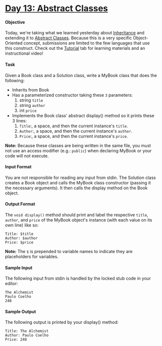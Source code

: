 # [Day 13: Abstract Classes](https://www.hackerrank.com/challenges/30-abstract-classes/problem)

#### Objective 
Today, we're taking what we learned yesterday about [Inheritance](https://docs.oracle.com/javase/tutorial/java/IandI/subclasses.html) and extending it to [Abstract Classes](https://docs.oracle.com/javase/tutorial/java/IandI/abstract.html). Because this is a very specific Object-Oriented concept, submissions are limited to the few languages that use this construct. Check out the [Tutorial](https://www.hackerrank.com/challenges/30-abstract-classes/tutorial) tab for learning materials and an instructional video!

#### Task 
Given a Book class and a Solution class, write a MyBook class that does the following:

- Inherits from Book
- Has a parameterized constructor taking these `3` parameters:
    1. string `title`
    2. string `author`
    3. int `price`
- Implements the Book class' abstract display() method so it prints these 3 lines:
    1. `Title`:, a space, and then the current instance's `title`.
    2. `Author`:, a space, and then the current instance's `author`.
    3. `Price`:, a space, and then the current instance's `price`.

**Note:** Because these classes are being written in the same file, you must not use an access modifier (e.g.: `public`) when declaring MyBook or your code will not execute.

#### Input Format
You are not responsible for reading any input from stdin. The Solution class creates a Book object and calls the MyBook class constructor (passing it the necessary arguments). It then calls the display method on the Book object.

#### Output Format
The `void display()` method should print and label the respective `title`, `author`, and `price` of the MyBook object's instance (with each value on its own line) like so:

```
Title: $title
Author: $author
Price: $price
```

**Note:** The `$` is prepended to variable names to indicate they are placeholders for variables.

#### Sample Input
The following input from stdin is handled by the locked stub code in your editor:

```
The Alchemist
Paulo Coelho
248
```

#### Sample Output
The following output is printed by your display() method:

```
Title: The Alchemist
Author: Paulo Coelho
Price: 248
```